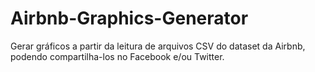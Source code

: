 # Airbnb-Graphics-Generator
Gerar gráficos a partir da leitura de arquivos CSV do dataset da Airbnb, podendo compartilha-los no Facebook e/ou Twitter.
